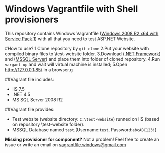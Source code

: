 Windows Vagrantfile with Shell provisioners
=============================

This repository contains Windows Vagrantfile ([Windows 2008 R2 x64 with Service Pack 1](https://vagrantcloud.com/ferventcoder/boxes/win2008r2-x64-nocm)) with all that you need to test ASP.NET Website.

#How to use?
1.Clone repository by `git clone`
2.Put your website with compiled binary files to \test-website folder.
3.Download ([.NET Framework](http://download.microsoft.com/download/1/6/7/167F0D79-9317-48AE-AEDB-17120579F8E2/NDP451-KB2858728-x86-x64-AllOS-ENU.exe)) and ([MSSQL Server](http://download.microsoft.com/download/0/4/B/04BE03CD-EAF3-4797-9D8D-2E08E316C998/SQLEXPRWT_x64_ENU.exe)) and place them into folder of cloned repository.
4.Run `vargant up` and wait will virtual machine is installed;
5.Open http://127.0.0.1:85/ in a browser.g

##Vagrant file includes:
* IIS 7.5
* .NET 4.5
* MS SQL Server 2008 R2

##Vagrant file provides:
* Test website (website directory: `C:\test-website`) runned on IIS (based on repository \test-website folder).
* MSSQL Database named `test`.(Username:`test`, Password:`abcABC123!`)
 
**Missing provisioner for component?**
Not a problem! Feel free to create an issue or write an email on vagrantfile.windows@gmail.com
